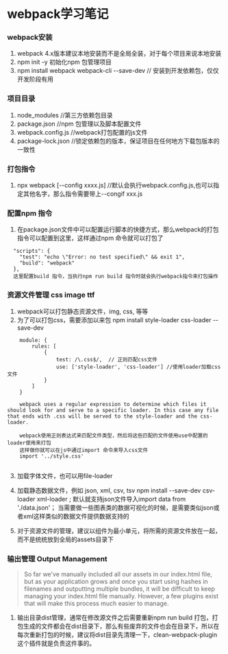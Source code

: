 # webpack学习笔记

### webpack安装
1. webpack 4.x版本建议本地安装而不是全局全装，对于每个项目来说本地安装
2. npm init -y 初始化npm 包管理项目
3. npm install webpack webpack-cli --save-dev  // 安装到开发依赖包，仅仅开发阶段有用


### 项目目录
1. node_modules       //第三方依赖包目录
2. package.json       //npm 包管理以及脚本配置文件
3. webpack.config.js  //webpack打包配置的js文件
4. package-lock.json  //锁定依赖包的版本，保证项目在任何地方下载包版本的一致性

### 打包指令
1. npx webpack [--config  xxxx.js]   //默认会执行webpack.config.js,也可以指定其他名字，那么指令需要带上--congif xxx.js 


### 配置npm 指令
1. 在package.json文件中可以配置运行脚本的快捷方式，那么webpack的打包指令可以配置到这里，这样通过npm 命令就可以打包了
```
  "scripts": {
    "test": "echo \"Error: no test specified\" && exit 1",
    "build": "webpack" 
  },
  这里配置build 指令，当执行npm run build 指令时就会执行webpack指令来打包操作
```


### 资源文件管理 css image ttf
1. webpack可以打包静态资源文件，img, css, 等等
2. 为了可以打包css，需要添加以来包 npm install style-loader css-loader --save-dev
```
    module: {
        rules: [
            {
                test: /\.css$/,  // 正则匹配css文件
                use: ['style-loader', 'css-loader'] //使用loader加载css文件
            }
        ]
    }

    webpack uses a regular expression to determine which files it should look for and serve to a specific loader. In this case any file that ends with .css will be served to the style-loader and the css-loader.

    webpack使用正则表达式来匹配文件类型，然后将这些匹配的文件使用use中配置的loader使用来打包
    这样做你就可以在js中通过import 命令来导入css文件
    import '../style.css'
    
```
3. 加载字体文件，也可以用file-loader

4. 加载静态数据文件，例如 json, xml, csv, tsv  npm install --save-dev csv-loader xml-loader ; 默认就支持json文件导入import data from './data.json'； 当需要做一些图表类的数据可视化的时候，是需要类似json或者xml这样类似的数据文件提供数据支持的

5. 对于资源文件的管理，建议以组件为最小单元，将所需的资源文件放在一起，而不是统统放到全局的assets目录下

### 输出管理 Output Management

> So far we've manually included all our assets in our index.html file, but as your application grows and once you start using hashes in filenames and outputting multiple bundles, it will be difficult to keep managing your index.html file manually. However, a few plugins exist that will make this process much easier to manage.


1. 输出目录dist管理，通常在修改源文件之后需要重新npm run build 打包，打包生成的文件都会在dist目录下，那么有些废弃的文件也会在目录下，所以在每次重新打包的时候，建议将dist目录先清理一下，clean-webpack-plugin这个插件就是负责这件事的。













